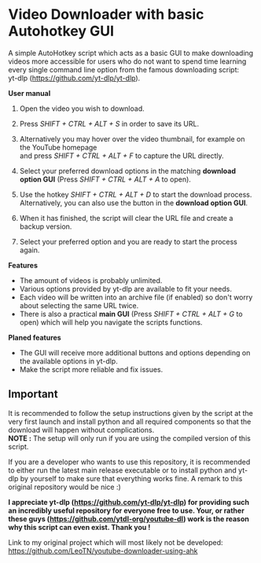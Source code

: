 # Video Downloader with basic Autohotkey GUI

A simple AutoHotkey script which acts as a basic GUI to make downloading videos more accessible 
for users who do not want to spend time learning every single command line option from the famous downloading script:                    
yt-dlp (https://github.com/yt-dlp/yt-dlp).                                   

**User manual**
1. Open the video you wish to download.

2. Press *SHIFT + CTRL + ALT + S* in order to save its URL.

3. Alternatively you may hover over the video thumbnail, for example on the YouTube homepage  
   and press *SHIFT + CTRL + ALT + F* to capture the URL directly.

4. Select your preferred download options in the matching **download option GUI** (Press *SHIFT + CTRL + ALT + A* to open).
5. Use the hotkey *SHIFT + CTRL + ALT + D* to start the download process.  
   Alternatively, you can also use the button in the **download option GUI**.

6. When it has finished, the script will clear the URL file and create a backup version.

7. Select your preferred option and you are ready to start the process again.

**Features**
- The amount of videos is probably unlimited.
- Various options provided by yt-dlp are available to fit your needs.
- Each video will be written into an archive file (if enabled) so don't worry about selecting the same URL twice.
- There is also a practical **main GUI** (Press *SHIFT + CTRL + ALT + G* to open) which will help you navigate the scripts functions.

**Planed features**
- The GUI will receive more additional buttons and options depending on the available options in yt-dlp.
- Make the script more reliable and fix issues.

## Important
It is recommended to follow the setup instructions given by the script at the very first launch and install python and all required components so that the download will happen without complications.  
**NOTE :** The setup will only run if you are using the compiled version of this script.

If you are a developer who wants to use this repository, it is recommended to either run the latest main release executable or to install python and yt-dlp by yourself to make sure that everything works fine. A remark to this original repository would be nice :)

**I appreciate yt-dlp (https://github.com/yt-dlp/yt-dlp) for providing such an incredibly useful repository for everyone free to use. Your, or rather these guys (https://github.com/ytdl-org/youtube-dl) work is the reason why this script can even exist. Thank you !**

Link to my original project which will most likely not be developed: https://github.com/LeoTN/youtube-downloader-using-ahk
